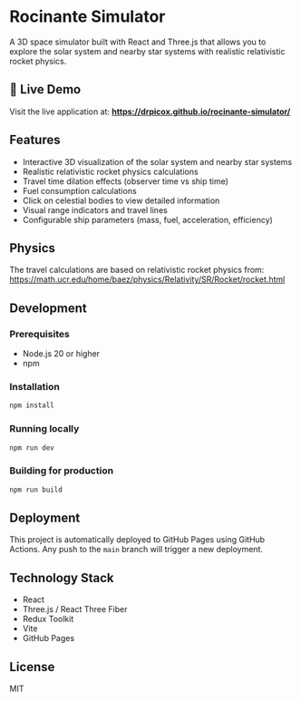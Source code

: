 # Rocinante Simulator

A 3D space simulator built with React and Three.js that allows you to explore the solar system and nearby star systems with realistic relativistic rocket physics.

## 🚀 Live Demo

Visit the live application at: **https://drpicox.github.io/rocinante-simulator/**

## Features

- Interactive 3D visualization of the solar system and nearby star systems
- Realistic relativistic rocket physics calculations
- Travel time dilation effects (observer time vs ship time)
- Fuel consumption calculations
- Click on celestial bodies to view detailed information
- Visual range indicators and travel lines
- Configurable ship parameters (mass, fuel, acceleration, efficiency)

## Physics

The travel calculations are based on relativistic rocket physics from:
https://math.ucr.edu/home/baez/physics/Relativity/SR/Rocket/rocket.html

## Development

### Prerequisites

- Node.js 20 or higher
- npm

### Installation

```bash
npm install
```

### Running locally

```bash
npm run dev
```

### Building for production

```bash
npm run build
```

## Deployment

This project is automatically deployed to GitHub Pages using GitHub Actions. Any push to the `main` branch will trigger a new deployment.

## Technology Stack

- React
- Three.js / React Three Fiber
- Redux Toolkit
- Vite
- GitHub Pages

## License

MIT
